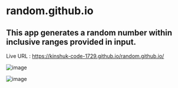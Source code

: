 # random.github.io

## This app generates a random number within inclusive ranges provided in input.

Live URL : https://kinshuk-code-1729.github.io/random.github.io/

![image](https://github.com/kinshuk-code-1729/random.github.io/assets/90320839/13a64f37-9d67-4449-b430-614d43f15e45)

![image](https://github.com/kinshuk-code-1729/random.github.io/assets/90320839/1ff0b38a-4e71-47aa-a7dd-92616553c651)
